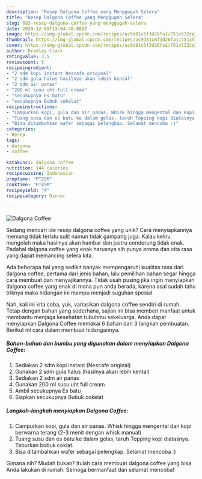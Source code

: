 ```yaml
---
description: "Resep Dalgona Coffee yang Menggugah Selera"
title: "Resep Dalgona Coffee yang Menggugah Selera"
slug: 683-resep-dalgona-coffee-yang-menggugah-selera
date: 2020-12-05T13:04:48.889Z
image: https://img-global.cpcdn.com/recipes/ac9d81c6f3d26fa1/751x532cq70/dalgona-coffee-foto-resep-utama.jpg
thumbnail: https://img-global.cpcdn.com/recipes/ac9d81c6f3d26fa1/751x532cq70/dalgona-coffee-foto-resep-utama.jpg
cover: https://img-global.cpcdn.com/recipes/ac9d81c6f3d26fa1/751x532cq70/dalgona-coffee-foto-resep-utama.jpg
author: Bradley Clark
ratingvalue: 3.5
reviewcount: 5
recipeingredient:
- "2 sdm kopi instant Nescafe original"
- "2 sdm gula halus hasilnya akan lebih kental"
- "2 sdm air panas"
- "200 ml susu uht full cream"
- "secukupnya Es batu"
- "secukupnya Bubuk cokelat"
recipeinstructions:
- "Campurkan kopi, gula dan air panas. Whisk hingga mengental dan kopi berwarna terang (2-3 menit dengan whisk manual)"
- "Tuang susu dan es batu ke dalam gelas, taruh Topping kopi diatasnya. Taburkan bubuk coklat."
- "Bisa ditambahkan wafer sebagai pelengkap. Selamat mencoba :)"
categories:
- Resep
tags:
- dalgona
- coffee

katakunci: dalgona coffee 
nutrition: 144 calories
recipecuisine: Indonesian
preptime: "PT25M"
cooktime: "PT49M"
recipeyield: "4"
recipecategory: Dinner

---
```



![Dalgona Coffee](https://img-global.cpcdn.com/recipes/ac9d81c6f3d26fa1/751x532cq70/dalgona-coffee-foto-resep-utama.jpg)

Sedang mencari ide resep dalgona coffee yang unik? Cara menyiapkannya memang tidak terlalu sulit namun tidak gampang juga. Kalau keliru mengolah maka hasilnya akan hambar dan justru cenderung tidak enak. Padahal dalgona coffee yang enak harusnya sih punya aroma dan cita rasa yang dapat memancing selera kita.



Ada beberapa hal yang sedikit banyak mempengaruhi kualitas rasa dari dalgona coffee, pertama dari jenis bahan, lalu pemilihan bahan segar hingga cara membuat dan menyajikannya. Tidak usah pusing jika ingin menyiapkan dalgona coffee yang enak di mana pun anda berada, karena asal sudah tahu triknya maka hidangan ini mampu menjadi suguhan spesial.


Nah, kali ini kita coba, yuk, variasikan dalgona coffee sendiri di rumah. Tetap dengan bahan yang sederhana, sajian ini bisa memberi manfaat untuk membantu menjaga kesehatan tubuhmu sekeluarga. Anda dapat menyiapkan Dalgona Coffee memakai 6 bahan dan 3 langkah pembuatan. Berikut ini cara dalam membuat hidangannya.

<!--inarticleads1-->

##### Bahan-bahan dan bumbu yang digunakan dalam menyiapkan Dalgona Coffee:

1. Sediakan 2 sdm kopi instant (Nescafe original)
1. Gunakan 2 sdm gula halus (hasilnya akan lebih kental)
1. Sediakan 2 sdm air panas
1. Gunakan 200 ml susu uht full cream
1. Ambil secukupnya Es batu
1. Siapkan secukupnya Bubuk cokelat




<!--inarticleads2-->

##### Langkah-langkah menyiapkan Dalgona Coffee:

1. Campurkan kopi, gula dan air panas. Whisk hingga mengental dan kopi berwarna terang (2-3 menit dengan whisk manual)
1. Tuang susu dan es batu ke dalam gelas, taruh Topping kopi diatasnya. Taburkan bubuk coklat.
1. Bisa ditambahkan wafer sebagai pelengkap. Selamat mencoba :)




Gimana nih? Mudah bukan? Itulah cara membuat dalgona coffee yang bisa Anda lakukan di rumah. Semoga bermanfaat dan selamat mencoba!
